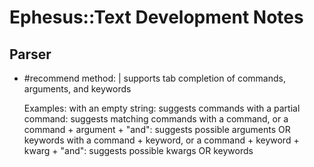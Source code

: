 # Ephesus::Text Development Notes

## Parser

- #recommend method: |
  supports tab completion of commands, arguments, and keywords

  Examples:
    with an empty string:
      suggests commands
    with a partial command:
      suggests matching commands
    with a command, or a command + argument + "and":
      suggests possible arguments OR keywords
    with a command + keyword, or a command + keyword + kwarg + "and":
      suggests possible kwargs OR keywords
